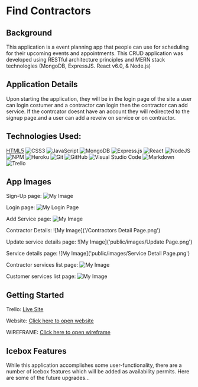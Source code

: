 # Find Contractors

## Background 
This application is a event planning app that people can use for scheduling for their upcoming events and appointments. This CRUD application was developed using RESTful architecture principles and MERN stack technologies (MongoDB, ExpressJS. React v6.0, & Node.js)

## Application Details 
Upon starting the application, they will be in the login page of the site a user can login costumer and a contractor can login then the contractor can add service. If the contrcator doesnt have an account they will redirected to the signup page.and a user can add a reveiw on service or on contractor.



## Technologies Used:
[HTML5](https://img.shields.io/badge/html5-%23E34F26.svg?style=for-the-badge&logo=html5&logoColor=white)
![CSS3](https://img.shields.io/badge/css3-%231572B6.svg?style=for-the-badge&logo=css3&logoColor=white)
![JavaScript](https://img.shields.io/badge/javascript-%23323330.svg?style=for-the-badge&logo=javascript&logoColor=%23F7DF1E)
![MongoDB](https://img.shields.io/badge/MongoDB-%234ea94b.svg?style=for-the-badge&logo=mongodb&logoColor=white)
![Express.js](https://img.shields.io/badge/express.js-%23404d59.svg?style=for-the-badge&logo=express&logoColor=%2361DAFB)
![React](https://img.shields.io/badge/react-%23404d59.svg?style=for-the-badge&logo=react&logoColor=%2361DAFB)
![NodeJS](https://img.shields.io/badge/node.js-6DA55F?style=for-the-badge&logo=node.js&logoColor=white)
![NPM](https://img.shields.io/badge/NPM-%23000000.svg?style=for-the-badge&logo=npm&logoColor=white)
![Heroku](https://img.shields.io/badge/heroku-%23430098.svg?style=for-the-badge&logo=heroku&logoColor=white)
![Git](https://img.shields.io/badge/git-%23F05033.svg?style=for-the-badge&logo=git&logoColor=white)
![GitHub](https://img.shields.io/badge/github-%23121011.svg?style=for-the-badge&logo=github&logoColor=white)
![Visual Studio Code](https://img.shields.io/badge/Visual%20Studio%20Code-0078d7.svg?style=for-the-badge&logo=visual-studio-code&logoColor=white)
![Markdown](https://img.shields.io/badge/markdown-%23000000.svg?style=for-the-badge&logo=markdown&logoColor=white)
![Trello](https://img.shields.io/badge/Trello-%23026AA7.svg?style=for-the-badge&logo=Trello&logoColor=white)



## App Images


Sign-Up page:
![My Image](https://i.imgur.com/FLsIbwh.png)

Login page:
![My Login Page](https://i.imgur.com/2CLvTH5.png)

Add Service page:
![My Image](https://i.imgur.com/yQkU1JJ.png)


Contractor Details:
![My Image]('/Contractors Detail Page.png')


Update service details page:
![My Image]('public/images/Update Page.png')


Service details page:
![My Image]('public/images/Service Detail Page.png')

Contractor services list page:
![My Image](https://i.imgur.com/FE4tyQH.png)

Customer services list page:
![My Image](https://i.imgur.com/W69M7yK.png)


## Getting Started

Trello:
[Live Site](https://trello.com/b/J8a8bJ9C/project-unit-4)

Website:
[Click here to open website](https://find-contractors.herokuapp.com/)

WIREFRAME:
[Click here to open wireframe](https://app.diagrams.net/#G1YZEuoDO2L-AOWwZ3JyiEdwxaXDhhGaAA)



## Icebox Features 
While this application accomplishes some user-functionality, there are a number of icebox features which will be added as availability permits. Here are some of the future upgrades...